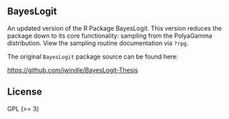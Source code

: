## BayesLogit

An updated version of the R Package BayesLogit.  This version reduces the
package down to its core functionality: sampling from the PolyaGamma
distribution.  View the sampling routine documentation via `?rpg`.

The original `BayesLogit` package source can be found here:

<https://github.com/jwindle/BayesLogit-Thesis>

## License

GPL (>= 3)
